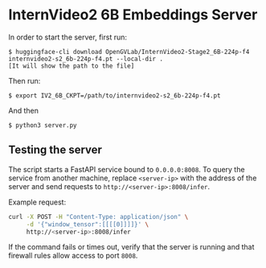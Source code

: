 # InternVideo2 6B Embeddings Server

In order to start the server, first run:

```
$ huggingface-cli download OpenGVLab/InternVideo2-Stage2_6B-224p-f4 internvideo2-s2_6b-224p-f4.pt --local-dir .
[It will show the path to the file]
```

Then run:

```
$ export IV2_6B_CKPT=/path/to/internvideo2-s2_6b-224p-f4.pt
```

And then

```
$ python3 server.py
```

## Testing the server

The script starts a FastAPI service bound to `0.0.0.0:8008`. To query the
service from another machine, replace `<server-ip>` with the address of the
server and send requests to `http://<server-ip>:8008/infer`.

Example request:

```bash
curl -X POST -H "Content-Type: application/json" \
     -d '{"window_tensor":[[[[0]]]]}' \
     http://<server-ip>:8008/infer
```

If the command fails or times out, verify that the server is running and that
firewall rules allow access to port `8008`.
